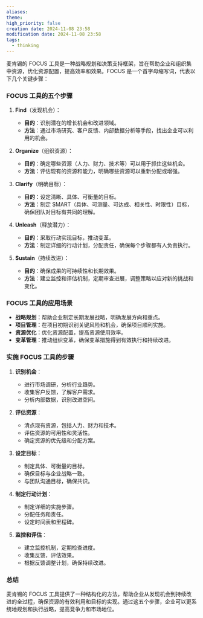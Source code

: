 ```yaml
---
aliases: 
theme: 
high_priority: false
creation date: 2024-11-08 23:58
modification date: 2024-11-08 23:58
tags:
  - thinking
---
```

麦肯锡的 FOCUS 工具是一种战略规划和决策支持框架，旨在帮助企业和组织集中资源，优化资源配置，提高效率和效果。FOCUS 是一个首字母缩写词，代表以下几个关键步骤：

### FOCUS 工具的五个步骤

1. **Find**（发现机会）：
   - **目的**：识别潜在的增长机会和改进领域。
   - **方法**：通过市场研究、客户反馈、内部数据分析等手段，找出企业可以利用的机会。

2. **Organize**（组织资源）：
   - **目的**：确定哪些资源（人力、财力、技术等）可以用于抓住这些机会。
   - **方法**：评估现有的资源和能力，明确哪些资源可以重新分配或增强。

3. **Clarify**（明确目标）：
   - **目的**：设定清晰、具体、可衡量的目标。
   - **方法**：制定 SMART（具体、可测量、可达成、相关性、时限性）目标，确保团队对目标有共同的理解。

4. **Unleash**（释放潜力）：
   - **目的**：采取行动实现目标，推动变革。
   - **方法**：制定详细的行动计划，分配责任，确保每个步骤都有人负责执行。

5. **Sustain**（持续改进）：
   - **目的**：确保成果的可持续性和长期效果。
   - **方法**：建立监控和评估机制，定期审查进展，调整策略以应对新的挑战和变化。

### FOCUS 工具的应用场景

- **战略规划**：帮助企业制定长期发展战略，明确发展方向和重点。
- **项目管理**：在项目初期识别关键风险和机会，确保项目顺利实施。
- **资源优化**：优化资源配置，提高资源使用效率。
- **变革管理**：推动组织变革，确保变革措施得到有效执行和持续改进。

### 实施 FOCUS 工具的步骤

1. **识别机会**：
   - 进行市场调研，分析行业趋势。
   - 收集客户反馈，了解客户需求。
   - 分析内部数据，识别改进空间。

2. **评估资源**：
   - 清点现有资源，包括人力、财力和技术。
   - 评估资源的可用性和灵活性。
   - 确定资源的优先级和分配方案。

3. **设定目标**：
   - 制定具体、可衡量的目标。
   - 确保目标与企业战略一致。
   - 与团队沟通目标，确保共识。

4. **制定行动计划**：
   - 制定详细的实施步骤。
   - 分配任务和责任。
   - 设定时间表和里程碑。

5. **监控和评估**：
   - 建立监控机制，定期检查进度。
   - 收集反馈，评估效果。
   - 根据反馈调整计划，确保持续改进。

### 总结

麦肯锡的 FOCUS 工具提供了一种结构化的方法，帮助企业从发现机会到持续改进的全过程，确保资源的有效利用和目标的实现。通过这五个步骤，企业可以更系统地规划和执行战略，提高竞争力和市场地位。